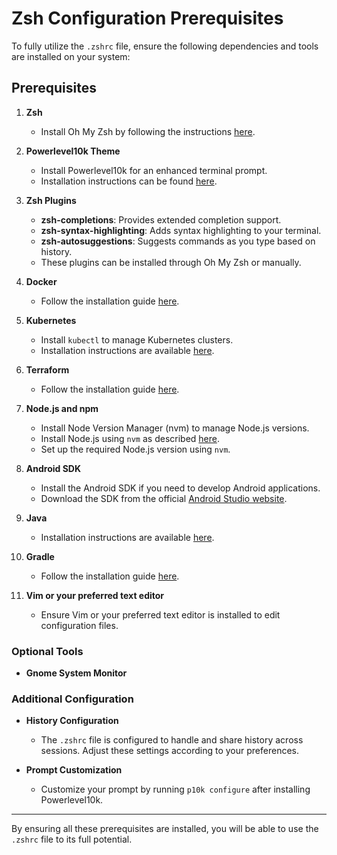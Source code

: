 # Zsh Configuration Prerequisites

To fully utilize the `.zshrc` file, ensure the following dependencies and tools are installed on your system:

## Prerequisites

1. **Zsh**
   - Install Oh My Zsh by following the instructions [here](https://ohmyz.sh/).

2. **Powerlevel10k Theme**
   - Install Powerlevel10k for an enhanced terminal prompt.
   - Installation instructions can be found [here](https://github.com/romkatv/powerlevel10k#oh-my-zsh).

3. **Zsh Plugins**
   - **zsh-completions**: Provides extended completion support.
   - **zsh-syntax-highlighting**: Adds syntax highlighting to your terminal.
   - **zsh-autosuggestions**: Suggests commands as you type based on history.
   - These plugins can be installed through Oh My Zsh or manually.

4. **Docker**
   - Follow the installation guide [here](https://docs.docker.com/get-docker/).

5. **Kubernetes**
   - Install `kubectl` to manage Kubernetes clusters.
   - Installation instructions are available [here](https://kubernetes.io/docs/tasks/tools/install-kubectl/).

6. **Terraform**
   - Follow the installation guide [here](https://learn.hashicorp.com/tutorials/terraform/install-cli).

7. **Node.js and npm**
   - Install Node Version Manager (nvm) to manage Node.js versions.
   - Install Node.js using `nvm` as described [here](https://github.com/nvm-sh/nvm#installing-and-updating).
   - Set up the required Node.js version using `nvm`.

8. **Android SDK**
   - Install the Android SDK if you need to develop Android applications.
   - Download the SDK from the official [Android Studio website](https://developer.android.com/studio).

9. **Java**
   - Installation instructions are available [here](https://openjdk.java.net/install/).

10. **Gradle**
    - Follow the installation guide [here](https://gradle.org/install/).

11. **Vim or your preferred text editor**
    - Ensure Vim or your preferred text editor is installed to edit configuration files.

### Optional Tools

- **Gnome System Monitor**

### Additional Configuration

- **History Configuration**
  - The `.zshrc` file is configured to handle and share history across sessions. Adjust these settings according to your preferences.

- **Prompt Customization**
  - Customize your prompt by running `p10k configure` after installing Powerlevel10k.

---

By ensuring all these prerequisites are installed, you will be able to use the `.zshrc` file to its full potential.
